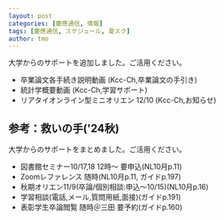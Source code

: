 ```yaml
---
layout: post
categories: [慶應通信, 情報]
tags: [慶應通信, スケジュール, 夏スク]
author: tmo
---
```

大学からのサポートを追加しました。ご活用ください。

* 卒業論文各手続き説明動画 (Kcc-Ch,卒業論文の手引き)
* 統計学概要動画 (Kcc-Ch,学習サポート)
* リアタイオンライン型ミニオリエン 12/10 (Kcc-Ch,お知らせ)

## 参考：救いの手('24秋)
大学からのサポートをまとめました。ご活用ください。

* 図書館セミナー10/17,18 12時～ 要申込(NL10月p.11)
* Zoomレファレンス 随時(NL10月p.11, ガイドp.197)
* 秋期オリエン11/9(卒論/個別相談:申込〜10/15)(NL10月p.16)
* 学習相談(電話,メール,質問用紙,面接)(ガイドp.191)
* 表彰学生卒論閲覧 随時＠三田 要予約(ガイドp.160)